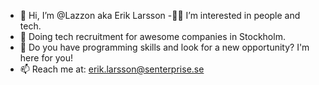 - 👋 Hi, I’m @Lazzon aka Erik Larsson
-🧍🏻  I’m interested in people and tech.
- 🚀 Doing tech recruitment for awesome companies in Stockholm.
- 👾 Do you have programming skills and look for a new opportunity? I'm here for you!
- 📫 Reach me at: erik.larsson@senterprise.se
